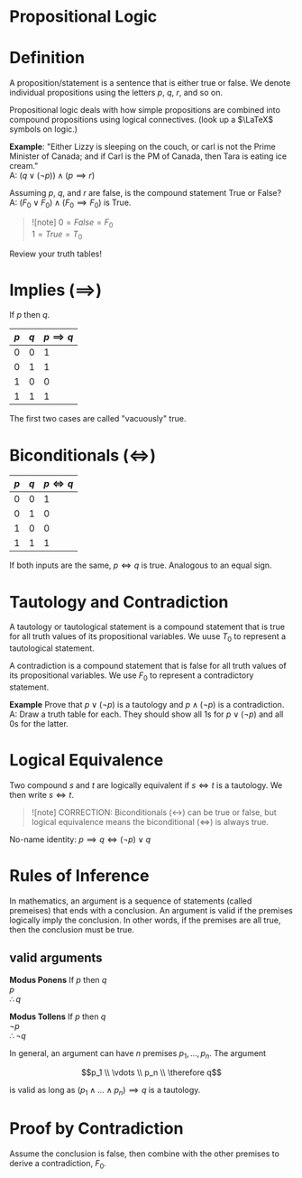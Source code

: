 Propositional Logic
==

# Definition
A proposition/statement is a sentence that is either true or false.
We denote individual propositions using the letters $p$, $q$, $r$, and so on.

Propositional logic deals with how simple propositions are combined into compound 
propositions using logical connectives.
(look up a $\LaTeX$ symbols on logic.)

**Example**:
"Either Lizzy is sleeping on the couch, or carl is not the Prime Minister of Canada;
and if Carl is the PM of Canada, then Tara is eating ice cream."  
A: $(q \lor (\neg p)) \land (p \implies r)$

Assuming $p$, $q$, and $r$ are false, is the compound statement True or False?  
A: $(F_0 \lor F_0) \land (F_0 \implies F_0)$ is True.

> ![note]
> $0 = False = F_0$  
> $1 = True = T_0$

Review your truth tables!

# Implies ($\implies$)
If $p$ then $q$.

| $p$ | $q$ | $p \implies q$ |
|-----|-----|----------------|
|0    |0    |1 |
|0    |1    |1 |
|1    |0    |0 |
|1    |1    |1 |

The first two cases are called "vacuously" true.

# Biconditionals ($\iff$)

| $p$ | $q$ | $p \iff q$ |
|-----|-----|----------------|
|0    |0    |1 |
|0    |1    |0 |
|1    |0    |0 |
|1    |1    |1 |

If both inputs are the same, $p \iff q$ is true.
Analogous to an equal sign.

# Tautology and Contradiction
A tautology or tautological statement is a compound statement that is true for all truth values of its propositional variables.
We uuse $T_0$ to represent a tautological statement.

A contradiction is a compound statement that is false for all truth values of its propositional variables.
We use $F_0$ to represent a contradictory statement.

**Example** Prove that $p \lor (\neg p)$ is a tautology and $p \land (\neg p)$ is a contradiction.  
A: Draw a truth table for each. They should show all $1$s for $p \lor (\neg p)$ and all $0$s for the latter.

# Logical Equivalence
Two compound $s$ and $t$ are logically equivalent if $s \iff t$ is a tautology.
We then write $s \iff t$. 

> ![note]
> CORRECTION:
> Biconditionals ($\leftrightarrow$) can be true or false, but logical equivalence means the biconditional ($\iff$) is always true.

No-name identity: $p \implies q \iff (\neg p) \lor q$

# Rules of Inference
In mathematics, an argument is a sequence of statements (called premeises) that ends with a conclusion.
An argument is valid if the premises logically imply the conclusion.
In other words, if the premises are all true, then the conclusion must be true.

## valid arguments
**Modus Ponens**
If $p$ then $q$  
$p$  
$\therefore q$  

**Modus Tollens**
If $p$ then $q$  
$\neg p$  
$\therefore \neg q$  

In general, an argument can have $n$ premises $p_1, \ldots, p_n$.
The argument
```math
p_1 \\
\vdots \\
p_n \\
\therefore q
```
is valid as long as $(p_1 \land \ldots \land p_n) \implies q$ is a tautology.

# Proof by Contradiction
Assume the conclusion is false, then combine with the other premises to derive a contradiction, $F_0$.
